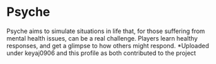 # Psyche
Psyche aims to simulate situations in life that, for those suffering from mental health issues, can be a real challenge. Players learn healthy responses, and get a glimpse to how others might respond. *Uploaded under keyaj0906 and this profile as both contributed to the project
